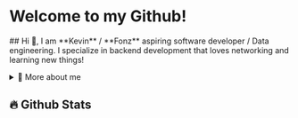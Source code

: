 # Welcome to my Github!
<p>
## Hi 👋, I am **Kevin** / **Fonz** aspiring software developer / Data engineering. I specialize in backend development that loves networking and learning new things!

<div>
<details>
  <summary>🧑 More about me</summary>

- 🔭 I’m currently on a journey to becoming a software developer / Data engineer!

- 🌱 I’m currently learning everything I can!

</details>
</p>

## 🔥 Github Stats
